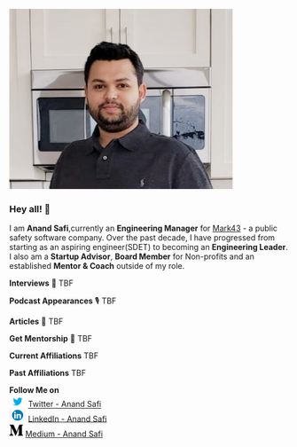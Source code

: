 ![Header](https://github.com/anandsafi/anandsafi/blob/main/Anand%20Photo.jpg "Header")

### Hey all! 👋
I am **Anand Safi**,currently an **Engineering Manager** for [Mark43](https://www.mark43.com) - a public safety software company. Over the past decade, I have progressed from starting as an aspiring engineer(SDET) to becoming an **Engineering Leader**. I also am a **Startup Advisor**, **Board Member** for Non-profits and an established **Mentor & Coach** outside of my role. 

**Interviews** 🎤
TBF

**Podcast Appearances** 🎙️
TBF

**Articles** 📝
TBF

**Get Mentorship** 🤝
TBF 

**Current Affiliations**
TBF

**Past Affiliations**
TBF

**Follow Me on** <br>
<img src="https://github.com/anandsafi/anandsafi/blob/main/twitter%20icon.png" width="30px">   [Twitter - Anand Safi](https://twitter.com/anandsafi)<br>
<img src="https://github.com/anandsafi/anandsafi/blob/main/linkedin%20icon.jpeg" width="30px"> [LinkedIn - Anand Safi](https://www.linkedin.com/in/anandsafi/)<br>
<img src="https://github.com/anandsafi/anandsafi/blob/main/medium%20icon.png" width="25px"> <span/> [Medium - Anand Safi](https://anandsafi.medium.com)<br>

<!--
**anandsafi/anandsafi** is a ✨ _special_ ✨ repository because its `README.md` (this file) appears on your GitHub profile.

Here are some ideas to get you started:

- 🔭 I’m currently working on ...
- 🌱 I’m currently learning ...
- 👯 I’m looking to collaborate on ...
- 🤔 I’m looking for help with ...
- 💬 Ask me about ...
- 📫 How to reach me: ...
- 😄 Pronouns: ...
- ⚡ Fun fact: ...
-->





